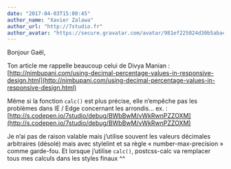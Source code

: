 ```yaml
---
date: "2017-04-03T15:00:45"
author_name: "Xavier Zalawa"
author_url: "http://7studio.fr"
author_avatar: "https://secure.gravatar.com/avatar/981ef225024d30b5abacdb8ee8a76209?s=48&d=mm&r=g"
---
```

Bonjour Gaël,

Ton article me rappelle beaucoup celui de Divya Manian : [http://nimbupani.com/using-decimal-percentage-values-in-responsive-design.html](http://nimbupani.com/using-decimal-percentage-values-in-responsive-design.html)

Même si la fonction `calc()` est plus précise, elle n’empêche pas les problèmes dans IE / Edge concernant les arrondis… ex. : [http://s.codepen.io/7studio/debug/BWbBwM/vWkRwnPZZOXM](http://s.codepen.io/7studio/debug/BWbBwM/vWkRwnPZZOXM)

Je n’ai pas de raison valable mais j’utilise souvent les valeurs décimales arbitraires (désolé) mais avec stylelint et sa règle « number-max-precision » comme garde-fou. Et lorsque j’utilise `calc()`, postcss-calc va remplacer tous mes calculs dans les styles finaux ^^